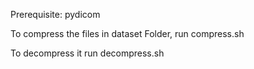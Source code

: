 Prerequisite:
	pydicom

To compress the files in dataset Folder, run compress.sh

To decompress it run decompress.sh